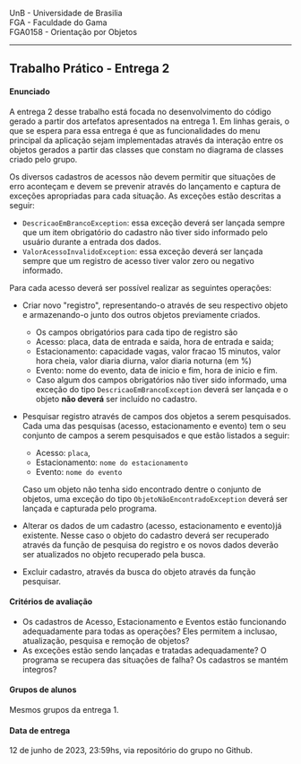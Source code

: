 UnB - Universidade de Brasilia  
FGA - Faculdade do Gama  
FGA0158 - Orientação por Objetos

---

## Trabalho Prático - Entrega 2


#### Enunciado
A entrega 2 desse trabalho está focada no desenvolvimento do código gerado a
partir dos artefatos apresentados na entrega 1. Em linhas gerais, o que se
espera para essa entrega é que as funcionalidades do menu principal da aplicação
sejam implementadas através da interação entre os objetos gerados a partir das
classes que constam no diagrama de classes criado pelo grupo.

Os diversos cadastros de acessos não devem permitir que situações de erro
aconteçam e devem se prevenir através do lançamento e captura de exceções
apropriadas para cada situação. As exceções estão descritas a seguir: 
- `DescricaoEmBrancoException`: essa exceção deverá ser lançada sempre que um item
    obrigatório do cadastro não tiver sido informado pelo usuário durante a
    entrada dos dados. 
- `ValorAcessoInvalidoException`: essa exceção deverá ser lançada sempre que um
    registro de acesso tiver valor zero ou negativo informado. 
                               
Para cada acesso deverá ser possível realizar as seguintes operações: 
- Criar novo "registro", representando-o através de seu respectivo objeto e
    armazenando-o junto dos outros objetos previamente criados.
    - Os campos obrigatórios para cada tipo de registro são
	- Acesso: placa, data de entrada e saida, hora de entrada e saida;
	- Estacionamento: capacidade vagas, valor fracao 15 minutos, valor hora
	  cheia, valor diaria diurna, valor diaria noturna (em %)
	- Evento: nome do evento, data de inicio e fim, hora de inicio e fim.
    - Caso algum dos campos obrigatórios não tiver sido informado, uma exceção
	do tipo `DescricaoEmBrancoException` deverá ser lançada e o objeto **não
	deverá** ser incluído no cadastro. 

- Pesquisar registro  através de campos dos objetos a serem pesquisados. Cada
  uma das pesquisas (acesso, estacionamento e evento) tem o seu conjunto de
campos a serem pesquisados e que estão listados a seguir: 
    - Acesso: `placa`, 
    - Estacionamento: `nome do estacionamento`
    - Evento: `nome do evento`  

     Caso um objeto não tenha sido encontrado dentre o conjunto de objetos, uma
exceção do tipo `ObjetoNãoEncontradoException` deverá ser lançada e capturada
pelo programa. 


- Alterar os dados de um cadastro (acesso, estacionamento e evento)já existente.
  Nesse caso o objeto do cadastro deverá ser recuperado através da função de
pesquisa do registro e os novos dados deverão ser atualizados no objeto
recuperado pela busca. 

- Excluir cadastro, através da busca do objeto através da função pesquisar.  


#### Critérios de avaliação 

- Os cadastros de Acesso, Estacionamento e Eventos estão funcionando
  adequadamente para todas as operações? Eles permitem a inclusao, atualização,
  pesquisa e remoção de objetos?
- As exceções estão sendo lançadas e tratadas adequadamente? O programa se
  recupera das situações de falha? Os cadastros se mantém integros?

#### Grupos de alunos

Mesmos grupos da entrega 1. 

#### Data de entrega

12 de junho de 2023, 23:59hs, via repositório do grupo no Github.

